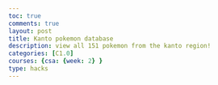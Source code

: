 ```yaml
---
toc: true
comments: true
layout: post
title: Kanto pokemon database
description: view all 151 pokemon from the kanto region!
categories: [C1.0]
courses: {csa: {week: 2} }
type: hacks
---
```

<html lang="en">
<head>
    <meta charset="UTF-8">
    <meta name="viewport" content="width=device-width, initial-scale=1.0">
    <title>Kanto Pokemon database</title>
    <script src="https://code.jquery.com/jquery-3.6.0.min.js"></script>
    <style>
        /* Add your CSS styles for the table here */
        body {
            font-family: Arial, sans-serif;
        }

        h1 {
            text-align: center;
        }

        #pokemonTable {
            width: 100%;
            border-collapse: collapse;
            margin: 20px auto;
            box-shadow: 0 4px 6px rgba(0, 0, 0, 0.1);
        }

        #pokemonTable th, #pokemonTable td {
            padding: 10px;
            text-align: center;
            border-bottom: 1px solid #ddd;
        }

        #pokemonTable th {
            background-color: #f2f2f2;
            cursor: pointer;
        }

        #pokemonTable th.sort-asc::after {
            content: " ▲";
        }

        #pokemonTable th.sort-desc::after {
            content: " ▼";
        }

        #pokemonTable tbody tr:hover {
            background-color: #f5f5f5;
        }

        #pokemonTable tbody img {
            max-width: 80px;
            height: auto;
            display: block;
            margin: 0 auto;
        }

        #searchBox {
            text-align: center;
            margin: 20px;
        }
    </style>
</head>
<body>
<h1>Pokemon Data</h1>
<div id="searchBox">
    <input type="text" id="searchInput" placeholder="Search by name...">
    <button id="randomPokemonButton">Random Pokemon</button>
</div>
<table id="pokemonTable">
    <thead>
    <tr>
        <th id="idHeader" class="sort-asc">ID</th>
        <th id="nameHeader" class="sort">Name</th>
        <th>Type</th>
        <th>Abilities</th>
        <th>Image</th>
    </tr>
    </thead>
    <tbody>
    <!-- Pokemon data will be inserted here -->
    </tbody>
</table>
<script>
    $(document).ready(function () {
        var sortDirection = 1; // 1 for ascending, -1 for descending
        var currentSortColumn = "id";
        function toggleSortDirection() { //change sort direction (for name)
            sortDirection = -sortDirection;
        }
        function updateHeaderStyles() { 
            // Remove sorting classes from all headers
            $("#pokemonTable th").removeClass("sort-asc sort-desc");
            // Add sorting class to the current sort column header
            $("#" + currentSortColumn + "Header").addClass(sortDirection === 1 ? "sort-asc" : "sort-desc");
        }
        function sortTable(columnName) {
    if (columnName === currentSortColumn) {
        toggleSortDirection();
    } else {
        currentSortColumn = columnName;
        sortDirection = 1; // Reset to ascending order when changing the sorting column
    }
    updateHeaderStyles();
    var table, rows, switching, i, x, y, shouldSwitch;
    table = document.getElementById("pokemonTable");
    switching = true;
    while (switching) {
        switching = false;
        rows = table.getElementsByTagName("tr");
        for (i = 1; i < rows.length - 1; i++) {
            shouldSwitch = false;
            x = rows[i].getElementsByTagName("td")[columnName === "id" ? 0 : 1]; // 0 for ID, 1 for Name
            y = rows[i + 1].getElementsByTagName("td")[columnName === "id" ? 0 : 1]; // 0 for ID, 1 for Name
            if (
                (columnName === "id" && parseInt(x.innerHTML) > parseInt(y.innerHTML)) ||
                (columnName === "name" &&
                    ((x.innerHTML.toLowerCase() > y.innerHTML.toLowerCase() && sortDirection === 1) ||
                        (x.innerHTML.toLowerCase() < y.innerHTML.toLowerCase() && sortDirection === -1)))
            ) {
                shouldSwitch = true;
                break;
            }
        }
        if (shouldSwitch) {
            rows[i].parentNode.insertBefore(rows[i + 1], rows[i]);
            switching = true;
        }
    }
}
        // Add click event handlers for sorting
        $("#idHeader, #nameHeader").click(function () {
            var columnName = this.id === "idHeader" ? "id" : "name";
            sortTable(columnName);
        });
        // Initial sorting by ID in ascending order
        sortTable("id");
        updateHeaderStyles();
        // Search functionality
        $("#searchInput").on("input", function () {
            var searchValue = $(this).val().toLowerCase();
            $("#pokemonTable tbody tr").each(function () {
                var nameCell = $(this).find("td:nth-child(2)");
                var name = nameCell.text().toLowerCase();
                if (name.includes(searchValue)) {
                    $(this).show();
                } else {
                    $(this).hide();
                }
            });
        });
        // Random Pokemon button functionality
        $("#randomPokemonButton").click(function () {
            var rowCount = $("#pokemonTable tbody tr").length;
            var randomIndex = Math.floor(Math.random() * rowCount);
            $("#pokemonTable tbody tr").hide().eq(randomIndex).show();
        });
    });
</script>
<script>
    $(document).ready(function () {
        // URL to the Pokemon API (you may need to adjust the URL)
        var apiUrl = "https://pokeapi.co/api/v2/pokemon?limit=151";
        // Function to fetch and populate the table with Pokemon data
        function fetchPokemonData() {
            $.get(apiUrl, function (data) {
                // Loop through the results and populate the table
                $.each(data.results, function (index, pokemon) {
                    $.get(pokemon.url, function (pokemonData) {
                        var abilities = pokemonData.abilities.map(function (ability) {
                            return ability.ability.name;
                        }).join(", ");
                        var types = pokemonData.types.map(function (type) {
                            return type.type.name;
                        }).join(", ");
                        var newRow = "<tr>" +
                            "<td>" + pokemonData.id + "</td>" +
                            "<td>" + pokemonData.name + "</td>" +
                            "<td>" + types + "</td>" +
                            "<td>" + abilities + "</td>" +
                            "<td><img src='" + pokemonData.sprites.front_default + "' alt='" + pokemonData.name + "'></td>" +
                            "</tr>";
                        $("#pokemonTable tbody").append(newRow);
                    });
                });
            });
        }

        // Call the fetchPokemonData function to populate the table
        fetchPokemonData();
    });
</script>
</body>
</html>